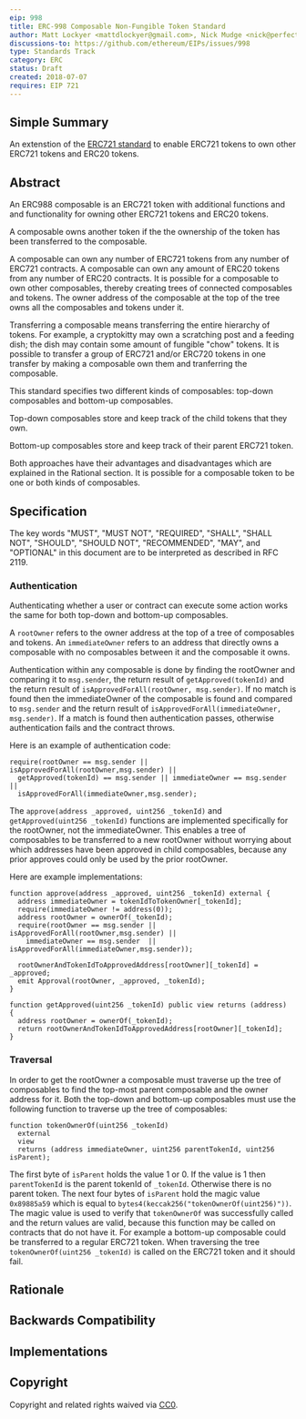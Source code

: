 ```yaml
---
eip: 998
title: ERC-998 Composable Non-Fungible Token Standard
author: Matt Lockyer <mattdlockyer@gmail.com>, Nick Mudge <nick@perfectabstractions.com>
discussions-to: https://github.com/ethereum/EIPs/issues/998
type: Standards Track
category: ERC
status: Draft
created: 2018-07-07
requires: EIP 721
---
```


## Simple Summary

An extenstion of the [ERC721 standard](https://github.com/ethereum/EIPs/blob/master/EIPS/eip-721.md) to enable ERC721 tokens to own other ERC721 tokens and ERC20 tokens.

## Abstract

An ERC988 composable is an ERC721 token with additional functions and and functionality for owning other ERC721 tokens and ERC20 tokens.

A composable owns another token if the the ownership of the token has been transferred to the composable.

A composable can own any number of ERC721 tokens from any number of ERC721 contracts. A composable can own any amount of ERC20 tokens from any number of ERC20 contracts. It is possible for a composable to own other composables, thereby creating trees of connected composables and tokens. The owner address of the composable at the top of the tree owns all the composables and tokens under it.

Transferring a composable means transferring the entire hierarchy of tokens. For example, a cryptokitty may own a scratching post and a feeding dish; the dish may contain some amount of fungible "chow" tokens. It is possible to transfer a group of ERC721 and/or ERC720 tokens in one transfer by making a composable own them and tranferring the composable.

This standard specifies two different kinds of composables: top-down composables and bottom-up composables.

Top-down composables store and keep track of the child tokens that they own.

Bottom-up composables store and keep track of their parent ERC721 token.

Both approaches have their advantages and disadvantages which are explained in the Rational section. It is possible for a composable token to be one or both kinds of composables.

## Specification

The key words "MUST", "MUST NOT", "REQUIRED", "SHALL", "SHALL NOT", "SHOULD", "SHOULD NOT", "RECOMMENDED", "MAY", and "OPTIONAL" in this document are to be interpreted as described in RFC 2119.
### Authentication

Authenticating whether a user or contract can execute some action works the same for both top-down and bottom-up composables.

A `rootOwner` refers to the owner address at the top of a tree of composables and tokens. An `immediateOwner` refers to an address that directly owns a composable with no composables between it and the composable it owns.

Authentication within any composable is done by finding the rootOwner and comparing it to `msg.sender`, the return result of `getApproved(tokenId)` and the return result of `isApprovedForAll(rootOwner, msg.sender)`. If no match is found then the immediateOwner of the composable is found and compared to `msg.sender` and the return result of `isApprovedForAll(immediateOwner, msg.sender)`. If a match is found then authentication passes, otherwise authentication fails and the contract throws.

Here is an example of authentication code:
```solidity
require(rootOwner == msg.sender || isApprovedForAll(rootOwner,msg.sender) ||
  getApproved(tokenId) == msg.sender || immediateOwner == msg.sender || 
  isApprovedForAll(immediateOwner,msg.sender);
```

The `approve(address _approved, uint256 _tokenId)` and `getApproved(uint256 _tokenId)` functions are implemented specifically for the rootOwner, not the immediateOwner. This enables a tree of composables to be transferred to a new rootOwner without worrying about which addresses have been approved in child composables, because any prior approves could only be used by the prior rootOwner.

Here are example implementations:
```solidity
function approve(address _approved, uint256 _tokenId) external {
  address immediateOwner = tokenIdToTokenOwner[_tokenId];
  require(immediateOwner != address(0));
  address rootOwner = ownerOf(_tokenId);	
  require(rootOwner == msg.sender || isApprovedForAll(rootOwner,msg.sender) ||
    immediateOwner == msg.sender  || isApprovedForAll(immediateOwner,msg.sender));

  rootOwnerAndTokenIdToApprovedAddress[rootOwner][_tokenId] = _approved;
  emit Approval(rootOwner, _approved, _tokenId);
}

function getApproved(uint256 _tokenId) public view returns (address)  {
  address rootOwner = ownerOf(_tokenId);
  return rootOwnerAndTokenIdToApprovedAddress[rootOwner][_tokenId];
}
```
### Traversal

In order to get the rootOwner a composable must traverse up the tree of composables to find the top-most parent composable and the owner address for it. Both the top-down and bottom-up composables must use the following function to traverse up the tree of composables:

```solidity
function tokenOwnerOf(uint256 _tokenId)
  external 
  view 
  returns (address immediateOwner, uint256 parentTokenId, uint256 isParent);
```

The first byte of `isParent` holds the value 1 or 0. If the value is 1 then `parentTokenId` is the parent tokenId of `_tokenId`. Otherwise there is no parent token. The next four bytes of `isParent` hold the magic value `0x89885a59` which is equal to `bytes4(keccak256("tokenOwnerOf(uint256)"))`. The magic value is used to verify that `tokenOwnerOf` was successfully called and the return values are valid, because this function may be called on contracts that do not have it. For example a bottom-up composable could be transferred to a regular ERC721 token. When traversing the tree `tokenOwnerOf(uint256 _tokenId)` is called on the ERC721 token and it should fail.






## Rationale


## Backwards Compatibility


## Implementations


## Copyright

Copyright and related rights waived via [CC0](https://creativecommons.org/publicdomain/zero/1.0/).



